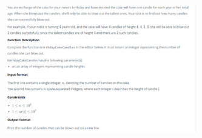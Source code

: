 ![BirthdayCakeCandles](https://github.com/Archeeyadav/Season-1-JAVA-Programs/blob/master/BirthdayCakeCandles/BirthdayCakeCandles.png)
